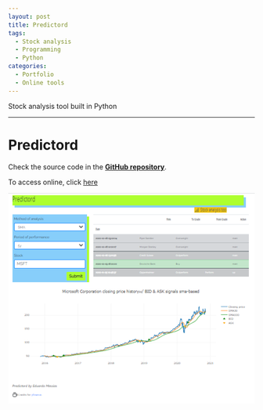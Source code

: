 ```yaml
---
layout: post
title: Predictord
tags:
  - Stock analysis
  - Programming
  - Python
categories:
  - Portfolio
  - Online tools
---
```


Stock analysis tool built in Python

---

# Predictord
Check the source code in the [**GitHub repository**](https://github.com/eduardomessias/predictord).

To access online, click [here](https://predictord.azurewebsites.net/)

![](https://raw.githubusercontent.com/eduardomessias/predictord/main/snapshots/snapshot.png)
